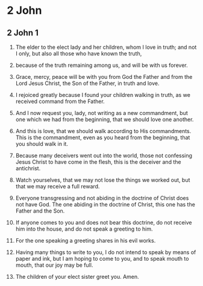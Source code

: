# 2 John

## 2 John 1

1. The elder to the elect lady and her children, whom I love in truth; and not I only, but also all those who have known the truth,

2. because of the truth remaining among us, and will be with us forever.

3. Grace, mercy, peace will be with you from God the Father and from the Lord Jesus Christ, the Son of the Father, in truth and love.

4. I rejoiced greatly because I found your children walking in truth, as we received command from the Father.   

5. And I now request you, lady, not writing as a new commandment, but one which we had from the beginning, that we should love one another.

6. And this is love, that we should walk according to His commandments. This is the commandment, even as you heard from the beginning, that you should walk in it.   

7. Because many deceivers went out into the world, those not confessing Jesus Christ to have come in the flesh, this is the deceiver and the antichrist.

8. Watch yourselves, that we may not lose the things we worked out, but that we may receive a full reward.

9. Everyone transgressing and not abiding in the doctrine of Christ does not have God. The one abiding in the doctrine of Christ, this one has the Father and the Son.   

10. If anyone comes to you and does not bear this doctrine, do not receive him into the house, and do not speak a greeting to him.

11. For the one speaking a greeting shares in his evil works.   

12. Having many things to write to you, I do not intend to speak by means of paper and ink, but I am hoping to come to you, and to speak mouth to mouth, that our joy may be full.

13. The children of your elect sister greet you. Amen.  